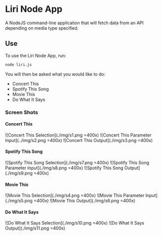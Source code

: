 # Liri Node App

A NodeJS command-line application that will fetch data from an API depending on media type specified.

## Use

To use the Liri Node App, run:

```bash
node liri.js
```

You will then be asked what you would like to do:

* Concert This
* Spotify This Song
* Movie This
* Do What It Says

### Screen Shots

#### Concert This

![Concert This Selection](./img/s1.png =400x)
![Concert This Parameter Input](../img/s2.png =400x)
![Concert This Output](./img/s3.png =400x)

#### Spotify This Song

![Spotify This Song Selection](./img/s7.png =400x)
![Spotify This Song Parameter Input](./img/s8.png =400x)
![Spotify This Song Output](./img/s9.png =400x)

#### Movie This

![Movie This Selection](./img/s4.png =400x)
![Movie This Parameter Input](./img/s5.png =400x)
![Movie This Output](./img/s6.png =400x)

#### Do What It Says

![Do What It Says Selection](./img/s10.png =400x)
![Do What It Says Output](./img/s11.png =400x)
